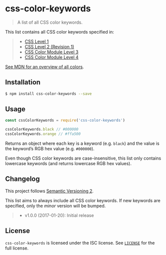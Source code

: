 # css-color-keywords

> A list of all CSS color keywords.

This list contains all CSS color keywords specified in:

> - [CSS Level 1](https://www.w3.org/TR/CSS1/#color-units)
> - [CSS Level 2 (Revision 1)](https://www.w3.org/TR/CSS2/syndata.html#value-def-color)
> - [CSS Color Module Level 3](https://drafts.csswg.org/css-color-3/#colorunits)
> - [CSS Color Module Level 4](https://drafts.csswg.org/css-color/#named-colors)

[See MDN for an overview of all colors](https://developer.mozilla.org/en-US/docs/Web/CSS/color_value#Color_keywords).

## Installation

```sh
$ npm install css-color-keywords --save
```

## Usage

```js
const cssColorKeywords = require('css-color-keywords')

cssColorKeywords.black // #000000
cssColorKeywords.orange // #ffa500
```

Returns an object where each key is a keyword (e.g. `black`) and the value is
the keyword’s RGB hex value (e.g. `#000000`).

Even though CSS color keywords are case-insensitive, this list only contains
lowercase keywords (and returns lowercase RGB hex values).

## Changelog

This project follows [Semantic Versioning 2](http://semver.org/).

This list aims to always include all CSS color keywords. If new keywords are
specified, only the *minor* version will be bumped.

> - v1.0.0 (2017-01-20): Initial release

## License

`css-color-keywords` is licensed under the ISC license.
See [`LICENSE`](LICENSE) for the full license.
